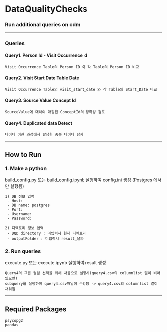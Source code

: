 # DataQualityChecks
### Run additional queries on cdm

------------------------
### Queries
#### Query1. Person Id - Visit Occurrence Id
```
Visit Occurrence Table의 Person_ID 와 각 Table의 Person_ID 비교
```


#### Query2. Visit Start Date Table Date
```
Visit Occurrence Table의 visit_start_date 와 각 Table의 Start_Date 비교
```


#### Query3. Source Value Concept Id
```
SourceValue에 대하여 매핑된 ConceptId의 정확성 검토
```


#### Query4. Duplicated data Detect
```
데이터 이관 과정에서 발생한 중복 데이터 탐지  
```

--------------------
## How to Run
### 1. Make a python 
build_config.py 또는 build_config.ipynb 실행하여 config.ini 생성
(Postgres 에서만 실행됨)
```
1) DB 정보 입력
 - Host:
 - DB name: postgres
 - Port: 
 - Username:
 - Password:
 
2) 디렉토리 정보 입력
 - DQD directory : 미입력시 현재 디렉토리
 - outputFolder : 미입력시 result_날짜
```

### 2. Run queries
execute.py 또는 execute.ipynb 실행하여 result 생성
```
Query4의 그룹 컬럼 선택을 위해 처음으로 실행시(query4.csv의 columnlist 열이 비어있으면)
subquery를 실행하여 query4.csv파일이 수정됨 -> query4.csv의 columnlist 열이 채워짐
```

--------------------
## Required Packages
```
psycopg2
pandas  
```
